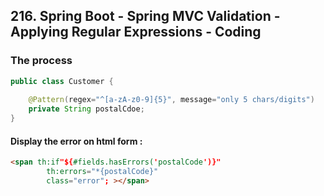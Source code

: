 ## 216. Spring Boot - Spring MVC Validation - Applying Regular Expressions - Coding

### The process 
```java
public class Customer {
    
    @Pattern(regex="^[a-zA-z0-9]{5}", message="only 5 chars/digits") 
    private String postalCdoe; 
}
```

#### Display the error on html form : 
```html
<span th:if"${#fields.hasErrors('postalCode')}"
        th:errors="*{postalCode}"
        class="error"; ></span>
```